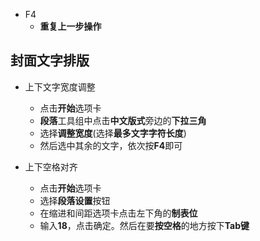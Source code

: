 + F4
  + **重复上一步操作**

## 封面文字排版

+ 上下文字宽度调整
  + 点击**开始**选项卡
  + **段落**工具组中点击**中文版式**旁边的**下拉三角**
  + 选择**调整宽度**(选择**最多文字字符长度**)
  + 然后选中其余的文字，依次按**F4**即可

+ 上下空格对齐
  + 点击**开始**选项卡
  + 选择**段落设置**按钮
  + 在缩进和间距选项卡点击左下角的**制表位**
  + 输入**18**，点击确定。然后在要**按空格**的地方按下**Tab键**